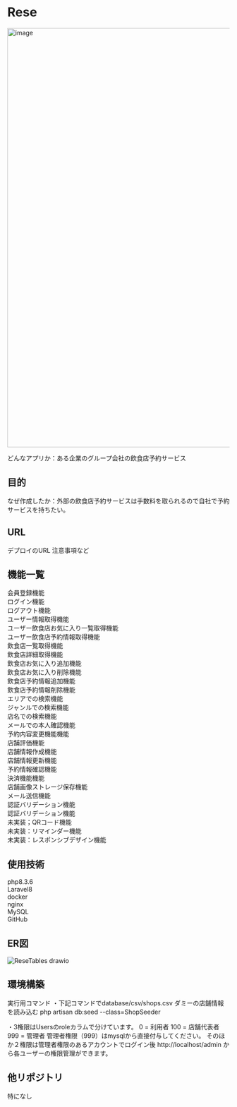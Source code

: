 # Rese
<img width="950" alt="image" src="https://github.com/boreaster21/Rese/assets/155618258/92c62f07-2e48-4aef-9bb6-8f178f8a933a">

どんなアプリか：ある企業のグループ会社の飲食店予約サービス

## 目的
なぜ作成したか：外部の飲食店予約サービスは手数料を取られるので自社で予約サービスを持ちたい。

## URL
デプロイのURL
注意事項など

## 機能一覧
会員登録機能<br>
ログイン機能<br>
ログアウト機能<br>
ユーザー情報取得機能<br>
ユーザー飲食店お気に入り一覧取得機能<br>
ユーザー飲食店予約情報取得機能<br>
飲食店一覧取得機能<br>
飲食店詳細取得機能<br>
飲食店お気に入り追加機能<br>
飲食店お気に入り削除機能<br>
飲食店予約情報追加機能<br>
飲食店予約情報削除機能<br>
エリアでの検索機能<br>
ジャンルでの検索機能<br>
店名での検索機能<br>
メールでの本人確認機能<br>
予約内容変更機能機能<br>
店舗評価機能<br>
店舗情報作成機能<br>
店舗情報更新機能<br>
予約情報確認機能<br>
決済機能機能<br>
店舗画像ストレージ保存機能<br>
メール送信機能<br>
認証バリデーション機能<br>
認証バリデーション機能<br>
未実装；QRコード機能<br>
未実装：リマインダー機能<br>
未実装：レスポンシブデザイン機能<br>

## 使用技術
php8.3.6<br>
Laravel8<br>
docker<br>
nginx<br>
MySQL<br>
GitHub<br>

## ER図
![ReseTables drawio](https://github.com/boreaster21/ReseTest/assets/155618258/35e2eba2-a2b1-4de8-84b1-32c712dd93af)

## 環境構築
実行用コマンド
・下記コマンドでdatabase/csv/shops.csv ダミーの店舗情報を読み込む
php artisan db:seed --class=ShopSeeder

・3権限はUsersのroleカラムで分けています。
0 = 利用者
100 = 店舗代表者
999 = 管理者
管理者権限（999）はmysqlから直接付与してください。
そのほか２権限は管理者権限のあるアカウントでログイン後 http://localhost/admin から各ユーザーの権限管理ができます。

## 他リポジトリ
特になし
